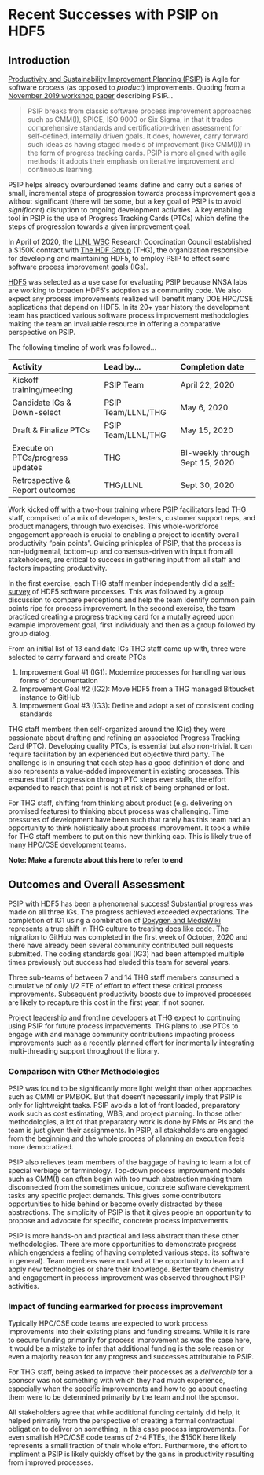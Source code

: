 # Recent Successes with PSIP on HDF5

## Introduction
[Productivity and Sustainability Improvement Planning (PSIP)](https://bssw-psip.github.io/)
is Agile for software *process* (as opposed to *product*) improvements. Quoting from
a [November 2019 workshop paper](https://link.springer.com/chapter/10.1007/978-3-030-44728-1_6)
describing PSIP…

> PSIP breaks from classic software process improvement approaches such as CMM(I), SPICE, ISO
> 9000 or Six Sigma, in that it trades comprehensive standards and certification-driven assessment
> for self-defined, internally driven goals. It does, however, carry forward such ideas as having
> staged models of improvement (like CMM(I)) in the form of progress tracking cards. PSIP is more
> aligned with agile methods; it adopts their emphasis on iterative improvement and continuous
> learning.

PSIP helps already overburdened teams define and carry out a series of small, incremental steps of
progression towards process improvement goals without significant (there will be some, but a key goal
of PSIP is to avoid *significant*) disruption to ongoing development activities. A key enabling tool
in PSIP is the use of Progress Tracking Cards (PTCs) which define the steps of progression towards a
given improvement goal.

In April of 2020, the
[LLNL WSC](https://wci.llnl.gov/about-us/weapon-simulation-and-computing) Research Coordination Council
established a $150K contract with [The HDF Group](https://www.hdfgroup.org)
(THG), the organization responsible for developing and maintaining HDF5, to employ PSIP to effect some
software process improvement goals (IGs).

[HDF5](https://portal.hdfgroup.org/display/HDF5/HDF5) was selected as a use case for evaluating PSIP
because NNSA labs are working to broaden HDF5's adoption as a community code. We also expect any
process improvements realized will benefit many DOE HPC/CSE applications that depend on
HDF5. In its 20+ year history the development team has practiced various software process
improvement methodologies making the team an invaluable resource in offering a comparative perspective
on PSIP.

The following timeline of work was followed...

Activity | Lead by... | Completion date
:---|:---|:---
Kickoff training/meeting | PSIP Team | April 22, 2020
Candidate IGs & Down-select|PSIP Team/LLNL/THG| May 6, 2020
Draft & Finalize PTCs |PSIP Team/LLNL/THG| May 15, 2020
Execute on PTCs/progress updates | THG | Bi-weekly through Sept 15, 2020
Retrospective & Report outcomes| THG/LLNL | Sept 30, 2020

Work kicked off with a two-hour training where PSIP facilitators lead THG staff, comprised of a mix
of developers, testers, customer support reps, and product managers, through two
exercises. This whole-workforce engagement approach is crucial to enabling a project to identify
overall productivity “pain points”. Guiding prinicples of PSIP, that the process is non-judgmental,
bottom-up and consensus-driven with input from all stakeholders, are critical to success in gathering
input from all staff and factors impacting productivity.

In the first exercise, each THG staff member independently did a
[self-survey](https://bssw-psip.github.io/ptc-catalog/survey.html)
of HDF5 software processes. This was followed by a group discussion to compare perceptions and help
the team identify common pain points ripe for process improvement. In the second exercise, the team
practiced creating a progress tracking card for a mutally agreed upon example improvement goal, first
individualy and then as a group followed by group dialog.

From an initial list of 13 candidate IGs THG staff came up with, three were selected to carry forward
and create PTCs

1. Improvement Goal #1 (IG1): Modernize processes for handling various forms of documentation
1. Improvement Goal #2 (IG2): Move HDF5 from a THG managed Bitbucket instance to GitHub
1. Improvement Goal #3 (IG3): Define and adopt a set of consistent coding standards

THG staff members then self-organized around the IG(s) they were passionate about drafting and refining an
associated Progress Tracking Card (PTC). Developing quality PTCs, is essential but also non-trivial.
It can require facilitation by an experienced but objective third party. The challenge is in ensuring
that each step has a good definition of done and also represents a value-added improvement in
existing processes. This ensures that if progression through PTC steps ever stalls, the effort
expended to reach that point is not at risk of being orphaned or lost.

For THG staff, shifting from thinking about product (e.g. delivering on promised features) to thinking
about process was challenging. Time pressures of development have been such that rarely has this team
had an opportunity to think holistically about process improvement. It took a while for THG staff members
to put on this new thinking cap. This is likely true of many HPC/CSE development teams.

**Note: Make a forenote about this here to refer to end**

## Outcomes and Overall Assessment
PSIP with HDF5 has been a phenomenal success! Substantial progress was made on all three IGs. The
progress achieved exceeded expectations. The completion of IG1 using a combination of
[Doxygen and MediaWiki](https://hdf5.io/develop/index.html) represents a true shift in THG culture to
treating [docs like code](https://www.docslikecode.com). The migration to GitHub was completed in the
first week of October, 2020 and there have already been several community contributed pull requests
submitted. The coding standards goal (IG3) had been attempted multiple times previously but success had
eluded this team for several years.

Three sub-teams of between 7 and 14 THG staff members consumed a cumulative of only 1/2 FTE of effort to
effect these critical process improvements. Subsequent productivity boosts due to improved processes are
likely to recapture this cost in the first year, if not sooner.

Project leadership and frontline developers at THG expect to continuing using PSIP for future process
improvements. THG plans to use PTCs to engage with and manage community contributions impacting
process improvements such as a recently planned effort for incrimentally integrating multi-threading
support throughout the library.

### Comparison with Other Methodologies
PSIP was found to be significantly more light weight than other approaches such as CMMI or PMBOK.
But that doesn’t necessarily imply that PSIP is only for lightweight tasks. PSIP avoids a lot of
front loaded, preparatory work such as cost estimating, WBS, and project planning. In those other
methodologies, a lot of that preparatory work is done by PMs or PIs and the team is just given their
assignments. In PSIP, all stakeholders are engaged from the beginning and the whole process of
planning an execution feels more democratized.

PSIP also relieves team members of the baggage of having to learn a lot of special verbiage or
terminology. Top-down process improvement models such as CMM(I) can often
begin with too much abstraction making them disconnected from the sometimes unique, concrete
software development tasks any specific project demands. This gives some contributors opportunities
to hide behind or become overly distracted by these abstractions. The simplicity of PSIP is that it
gives people an opportunity to propose and advocate for specific, concrete process improvements.

PSIP is more hands-on and practical and less abstract than these other methodologies. There are
more opportunities to demonstrate progress which engenders a feeling of having completed various steps.
its software in general). Team members were motived at the opportunity to learn and apply new technologies
or share their knowledge. Better team chemistry and engagement in process improvement was observed
throughout PSIP activities.

### Impact of funding earmarked for process improvement

Typically HPC/CSE code teams are expected to work process improvements into their existing plans
and funding streams. While it is rare to secure funding primarily for process improvement as was
the case here, it would be a mistake to infer that additional funding is the sole reason or even
a majority reason for any progress and successes attributable to PSIP.

For THG staff, being asked to improve their processes as a *deliverable* for a sponsor was not
something with which they had much experience, especially when the specific improvements and how
to go about enacting them were to be determined primarily by the team and not the sponsor.

All stakeholders agree that while additional funding certainly did help, it helped primarily from
the perspective of creating a formal contractual obligation to deliver on something, in this case
process improvements. For even smallish HPC/CSE code teams of 2-4 FTEs, the $150K here likely
represents a small fraction of their whole effort. Furthermore, the effort to impliment a PSIP
is likely quickly offset by the gains in productivity resulting from improved processes.
